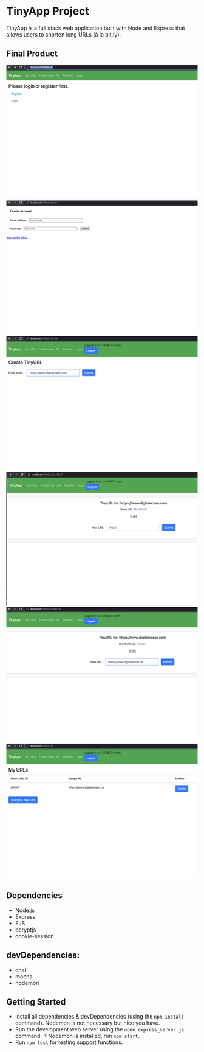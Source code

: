 # TinyApp Project

TinyApp is a full stack web application built with Node and Express that allows users to shorten long URLs (à la bit.ly).

## Final Product

!["/ulrs is only accessible by logged in users and provided link for loggin or register"](https://github.com/Andrew-Li-12138/tinyapp/blob/main/docs/urls.png?raw=true)
!["/register asks for users email and password"](https://github.com/Andrew-Li-12138/tinyapp/blob/main/docs/register.png?raw=true)
!["Upon successful login or register, username(email) will show and user can click 'create new url' or use 'shorten a new URL' button to get to urls/new to enter a web address"](https://github.com/Andrew-Li-12138/tinyapp/blob/main/docs/urls_new.png?raw=true)
!["After entering web address, tinyApp generate a short url."](https://github.com/Andrew-Li-12138/tinyapp/blob/main/docs/urls_id.png?raw=true)
!["If user wants to modify the web address, user can tyoe in the web address"](https://github.com/Andrew-Li-12138/tinyapp/blob/main/docs/urls_edit.png?raw=true)
!["Final address will show the input results "](https://github.com/Andrew-Li-12138/tinyapp/blob/main/docs/urls_(result).png?raw=true)


## Dependencies

- Node.js
- Express
- EJS
- bcryptjs
- cookie-session

## devDependencies: 

- chai
- mocha
- nodemon

## Getting Started

- Install all dependencies & devDependencies (using the `npm install` command). Nodemon is not necessary but nice you have.
- Run the development web server using the `node express_server.js` command. If Nodemon is installed, run `npm start`.
- Run `npm test` for testing support functions.
